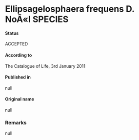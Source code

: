 Ellipsagelosphaera frequens D. NoÃ«l SPECIES
=======

#### Status
ACCEPTED

#### According to
The Catalogue of Life, 3rd January 2011

#### Published in
null

#### Original name
null

### Remarks
null